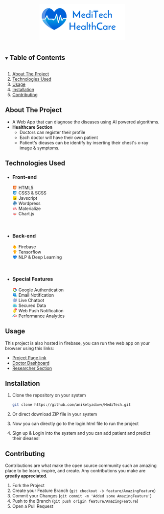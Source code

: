 <p align="center">
  <a href="https://github.com/tirth-2001/Meditech-Healthcare">
    <img src="images/header_logo.png" alt="Logo" width="280" >
  </a>

</p>

<!-- TABLE OF CONTENTS -->
<details open="open">
  <summary><h2 style="display: inline-block">Table of Contents</h2></summary>
  <ol>
    <li>
      <a href="#about-the-project">About The Project</a>
    </li>
    <li>
      <a href="#technologies-used">Technologies Used</a>
    </li>
    <li><a href="#usage">Usage</a></li>
    <li><a href="#installation">Installation</a></li>
    <li><a href="#contributing">Contributing</a></li>
  </ol>
</details>

<!-- ABOUT THE PROJECT -->

## About The Project

- A Web App that can diagnose the diseases using AI powered algorithms.
- **Healthcare Section**
  - Doctors can register their profile
  - Each doctor will have their own patient
  - Patient's dieases can be identify by inserting their chest's x-ray image & symptoms.

<!-- Technologies used -->

## Technologies Used

- ### Front-end
    <div style="display:flex;align-items:center"><img width="15" src="images/icons8-html-5-48.png" style="margin-right:5px" />  HTML5 </div>
    <div style="display:flex;align-items:center"><img width="15" src="images/icons8-css3-48.png" style="margin-right:5px" />  CSS3 & SCSS </div>
    <div style="display:flex;align-items:center"><img width="15" src="images/icons8-javascript-48.png" style="margin-right:5px" />  Javscript </div>
    <div style="display:flex;align-items:center"><img width="15" src="images/icons8-wordpress-48.png" style="margin-right:5px" />  Wordpress </div>
    <div style="display:flex;align-items:center"><img width="15" src="images/matirialze.png" style="margin-right:5px" />  Materialize </div>
    <div style="display:flex;align-items:center;"><img width="15" src="images/chartjs.svg" style="margin-right:5px" />  Chart.js </div>

<br>

- ### Back-end
    <div style="display:flex;align-items:center"><img width="15" src="images/icons8-firebase-48.png" style="margin-right:5px" />  Firebase</div>
    <div style="display:flex;align-items:center"><img width="15" src="images/icons8-tensorflow-48.png" style="margin-right:5px" />  Tensorflow</div>
    <div style="display:flex;align-items:center"><img width="15" src="images/logo_1.png" style="margin-right:5px" />  NLP & Deep Learning</div>

<br>

- ### Special Features
    <div style="display:flex;align-items:center"><img width="15" src="images/icons8-google-48.png" style="margin-right:5px" />  Google Authentication</div>
    <div style="display:flex;align-items:center"><img width="15" src="images/icons8-chat-48.png" style="margin-right:5px" />  Email Notification</div>
    <div style="display:flex;align-items:center"><img width="15" src="images/bot.png" style="margin-right:5px" /> Live Chatbot</div>
    <div style="display:flex;align-items:center"><img width="15" src="images/icons8-secure-cloud-48.png" style="margin-right:5px" /> Secured Data</div>
    <div style="display:flex;align-items:center"><img width="15" src="images/notification.png" style="margin-right:5px" /> Web Push Notification</div>
    <div style="display:flex;align-items:center"><img width="15" src="images/speedometer.png" style="margin-right:5px" /> Performance Analytics</div>

<!-- USAGE EXAMPLES -->

## Usage

This project is also hosted in firebase, you can run the web app on your browser using this links:

- [Project Page link](https://meditech-healthcare.web.app/)
- [Doctor Dashboard](https://meditech-healthcare.web.app/user.html)
- [Researcher Section](https://meditech-healthcare.web.app/researcher/researcher.html)
<!-- CONTRIBUTING -->

## Installation

1. Clone the repository on your system
   ```sh
   git clone https://github.com/aniketyadavv/MediTech.git
   ```
2. Or direct download ZIP file in your system

3. Now you can directly go to the login.html file to run the project
4. Sign up & Login into the system and you can add patient and predict their dieases!

## Contributing

Contributions are what make the open source community such an amazing place to be learn, inspire, and create. Any contributions you make are **greatly appreciated**.

1. Fork the Project
2. Create your Feature Branch (`git checkout -b feature/AmazingFeature`)
3. Commit your Changes (`git commit -m 'Added some AmazingFeature'`)
4. Push to the Branch (`git push origin feature/AmazingFeature`)
5. Open a Pull Request
